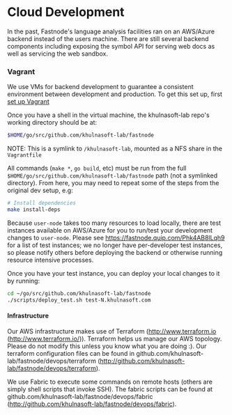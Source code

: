 Cloud Development
=================

In the past, Fastnode's language analysis facilities ran on an AWS/Azure backend instead of the users machine.
There are still several backend components including exposing the symbol API for serving web docs as well as
servicing the web sandbox.


### Vagrant

We use VMs for backend development to guarantee a consistent environment between development and production.
To get this set up, first [set up Vagrant](vagrant-boxes/fastnode-dev/README.md)

Once you have a shell in the virtual machine, the khulnasoft-lab repo's working directory should be at:

```sh
$HOME/go/src/github.com/khulnasoft-lab/fastnode
```

NOTE: This is a symlink to `/khulnasoft-lab`, mounted as a NFS share in the `Vagrantfile`

All commands (`make *`, `go build`, etc) must be run from the full `$HOME/go/src/github.com/khulnasoft-lab/fastnode` path (not a symlinked directory).
From here, you may need to repeat some of the steps from the original dev setup, e.g:

```sh
# Install dependencies
make install-deps
```

Because `user-node` takes too many resources to load locally, there are test instances available on AWS/Azure for you to run/test your development changes to `user-node`.
Please see https://fastnode.quip.com/Phk4AB8lLqh9 for a list of test instances; we no longer have per-developer test instances,
so please notify others before deploying the backend or otherwise running resource intensive processes.

Once you have your test instance, you can deploy your local changes to it by running:

```sh
cd ~/go/src/github.com/khulnasoft-lab/fastnode
./scripts/deploy_test.sh test-N.khulnasoft.com
```


#### Infrastructure

Our AWS infrastructure makes use of Terraform (http://www.terraform.io (http://www.terraform.io/)). Terraform helps us manage our AWS topology. Please do not modify this unless you know what you are doing :). Our terraform configuration files can be found in github.com/khulnasoft-lab/fastnode/devops/terraform (http://github.com/khulnasoft-lab/fastnode/devops/terraform).

We use Fabric to execute some commands on remote hosts (others are simply shell scripts that invoke SSH). The fabric scripts can be found at github.com/khulnasoft-lab/fastnode/devops/fabric (http://github.com/khulnasoft-lab/fastnode/devops/fabric).
